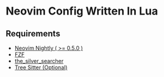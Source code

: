# Neovim Config Written In Lua

## Requirements
- [Neovim Nightly ( >= 0.5.0 )](https://github.com/neovim/neovim/wiki/Installing-Neovim)
- [FZF](https://github.com/junegunn/fzf)
- [the_silver_searcher](https://github.com/ggreer/the_silver_searcher)
- [Tree Sitter (Optional)](https://github.com/tree-sitter/tree-sitter/blob/master/cli/README.md)


